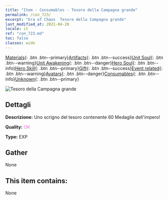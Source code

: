 ```yaml
---
title: "Item - Consumables - Tesoro della Campagna grande"
permalink: /con_723/
excerpt: "Era of Chaos  Tesoro della Campagna grande"
last_modified_at: 2021-04-28
locale: it
ref: "con_723.md"
toc: false
classes: wide
---
```

 [Materials](/ItemsIT/){: .btn .btn--primary}[Artifacts](/ItemsIT/Artifacts/){: .btn .btn--success}[Unit Soul](/ItemsIT/UnitSoul/){: .btn .btn--warning}[Unit Awakening](/ItemsIT/UnitAwakening/){: .btn .btn--danger}[Hero Soul](/ItemsIT/HeroSoul/){: .btn .btn--info}[Hero Skill](/ItemsIT/HeroSkill/){: .btn .btn--primary}[Gift](/ItemsIT/Gift/){: .btn .btn--success}[Event related](/ItemsIT/Events/){: .btn .btn--warning}[Avatars](/ItemsIT/Avatars/){: .btn .btn--danger}[Consumables](/ItemsIT/Consumables/){: .btn .btn--info}[Unknown](/ItemsIT/Unknown/){: .btn .btn--primary}

 ![Tesoro della Campagna grande](/images/t/i_503.png)

## Dettagli
 **Descrizione:** Uno scrigno del tesoro contenente 60 Medaglie dell'impero!

 **Quality:** <span style="color: #DA70D6">OK</span>

 **Type:** EXP

## Gather

  None

## This item contains:

  None

